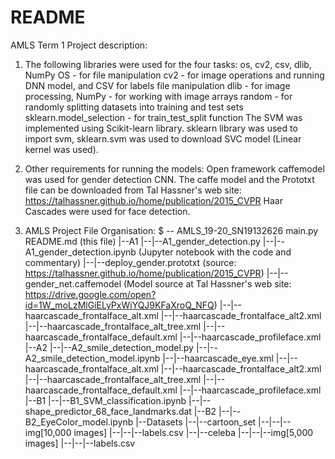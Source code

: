# README

AMLS Term 1 Project description: 
1. The following libraries were used for the four tasks: 
os, cv2, csv, dlib, NumPy 
OS - for file manipulation 
cv2 - for image operations and running DNN model, and CSV for labels file manipulation
dlib - for image processing, 
NumPy - for working with image arrays
random - for randomly splitting datasets into training and test sets
sklearn.model_selection - for train_test_split function 
The SVM was implemented using Scikit-learn library. sklearn library was used to import svm, 
sklearn.svm was used to download SVC model (Linear kernel was used).

2. Other requirements for running the models:
Open framework caffemodel was used for gender detection CNN. 
The caffe model and the Prototxt file can be downloaded from Tal Hassner's web site: https://talhassner.github.io/home/publication/2015_CVPR
Haar Cascades were used for face detection. 

2. AMLS Project File Organisation: 
$ -- AMLS_19-20_SN19132626
main.py
README.md (this file)
|--A1
|--|--A1_gender_detection.py 
|--|--A1_gender_detection.ipynb (Jupyter notebook with the code and commentary)
|--|--deploy_gender.prototxt (source: https://talhassner.github.io/home/publication/2015_CVPR)
|--|--gender_net.caffemodel (Model source at Tal Hassner's web site: https://drive.google.com/open?id=1W_moLzMlGiELyPxWiYQJ9KFaXroQ_NFQ)
|--|--haarcascade_frontalface_alt.xml
|--|--haarcascade_frontalface_alt2.xml
|--|--haarcascade_frontalface_alt_tree.xml
|--|--haarcascade_frontalface_default.xml
|--|--haarcascade_profileface.xml
|--A2
|--|--A2_smile_detection_model.py
|--|--A2_smile_detection_model.ipynb
|--|--haarcascade_eye.xml
|--|--haarcascade_frontalface_alt.xml
|--|--haarcascade_frontalface_alt2.xml
|--|--haarcascade_frontalface_alt_tree.xml
|--|--haarcascade_frontalface_default.xml
|--|--haarcascade_profileface.xml
|--B1
|--|--B1_SVM_classification.ipynb
|--|--shape_predictor_68_face_landmarks.dat
|--B2
|--|--B2_EyeColor_model.ipynb
|--Datasets
|--|--cartoon_set
|--|--|--img[10,000 images] 
|--|--|--labels.csv
|--|--celeba
|--|--|--img[5,000 images]
|--|--|--labels.csv



